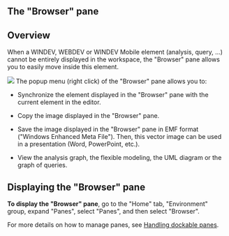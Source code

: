 


## The "Browser" pane 
			



<a name="NOTE1"></a>
<a name="NOTE1_1"></a>


## Overview
<a name="overview_ELTTEXTE000089"></a>
When a WINDEV, WEBDEV or WINDEV Mobile element (analysis, query, ...) cannot be entirely displayed in the workspace, the "Browser" pane allows you to easily move inside this element.

![](https://doc.pcsoft.fr/en-US/images/image.awp?langid=3&name=FenNavigateur.gif&type=thumb)
The popup menu (right click) of the "Browser" pane allows you to:

- Synchronize the element displayed in the "Browser" pane with the current element in the editor.

- Copy the image displayed in the "Browser" pane.

- Save the image displayed in the "Browser" pane in EMF format ("Windows Enhanced Meta File"). Then, this vector image can be used in a presentation (Word, PowerPoint, etc.).

- View the analysis graph, the flexible modeling, the UML diagram or the graph of queries.




<a name="NOTE2"></a>
<a name="NOTE2_1"></a>


## Displaying the "Browser" pane
<a name="displaying_the_browser_pane_ELTTEXTE000113"></a>
**To display the "Browser" pane**, go to the "Home" tab, "Environment" group, expand "Panes", select "Panes", and then select "Browser".

For more details on how to manage panes, see [Handling dockable panes](../Editeurs/2027001.md).


